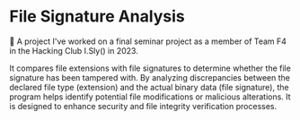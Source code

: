 # File Signature Analysis

🔮 A project I've worked on a final seminar project as a member of Team F4 in the Hacking Club I.Sly() in 2023.

It compares file extensions with file signatures to determine whether the file signature has been tampered with. 
By analyzing discrepancies between the declared file type (extension) and the actual binary data (file signature), the program helps identify potential file modifications or malicious alterations. 
It is designed to enhance security and file integrity verification processes.
